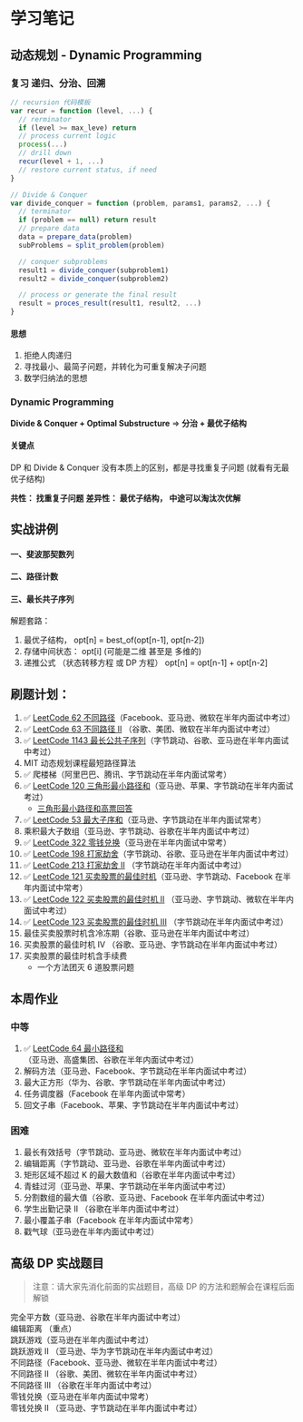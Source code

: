 # 学习笔记

## 动态规划 - Dynamic Programming
### 复习 递归、分治、回溯
```javascript
// recursion 代码模板
var recur = function (level, ...) {
  // rerminator
  if (level >= max_leve) return 
  // process current logic
  process(...)
  // drill down
  recur(level + 1, ...)
  // restore current status, if need
}
```

```javascript 
// Divide & Conquer
var divide_conquer = function (problem, params1, params2, ...) {
  // terminator
  if (problem == null) return result
  // prepare data
  data = prepare_data(problem)
  subProblems = split_problem(problem)

  // conquer subproblems
  result1 = divide_conquer(subproblem1)
  result2 = divide_conquer(subproblem2)

  // process or generate the final result
  result = proces_result(result1, result2, ...)
}
```

#### 思想
1. 拒绝人肉递归
2. 寻找最小、最简子问题，并转化为可重复解决子问题
3. 数学归纳法的思想

### Dynamic Programming
**Divide & Conquer + Optimal Substructure** => **分治 + 最优子结构**

#### 关键点
DP 和 Divide & Conquer 没有本质上的区别，都是寻找重复子问题 (就看有无最优子结构)

**共性： 找重复子问题**
**差异性： 最优子结构， 中途可以淘汰次优解** 

## 实战讲例
#### 一、斐波那契数列
#### 二、路径计数
#### 三、最长共子序列

解题套路：
1. 最优子结构， opt[n] = best_of(opt[n-1], opt[n-2])
2. 存储中间状态： opt[i] (可能是二维 甚至是 多维的)
3. 递推公式 （状态转移方程 或 DP 方程）
    opt[n] = opt[n-1] + opt[n-2]



## 刷题计划：
1. ✅ [LeetCode 62 不同路径](./Day1/README.md#1)（Facebook、亚马逊、微软在半年内面试中考过）
2. ✅ [LeetCode 63 不同路径 II](./Day01/README.md#2) （谷歌、美团、微软在半年内面试中考过）
3. ✅ [LeetCode 1143 最长公共子序列](./Day1/README.md#3)（字节跳动、谷歌、亚马逊在半年内面试中考过）
4. MIT 动态规划课程最短路径算法
5. ✅ 爬楼梯（阿里巴巴、腾讯、字节跳动在半年内面试常考）
6. ✅ [LeetCode 120 三角形最小路径和](./Day2/README.md#1)（亚马逊、苹果、字节跳动在半年内面试考过）
    * [三角形最小路径和高票回答](https://leetcode.com/problems/triangle/discuss/38735/Python-easy-to-understand-solutions-(top-down-bottom-up))
7. ✅ [LeetCode 53 最大子序和](../questions/leetcode.53.md)（亚马逊、字节跳动在半年内面试常考）
8. 乘积最大子数组（亚马逊、字节跳动、谷歌在半年内面试中考过）
9. ✅ [LeetCode 322 零钱兑换](../questions/leetcode.322.md)（亚马逊在半年内面试中常考）
10. ✅ [LeetCode 198 打家劫舍](./Day2/README.md#1)（字节跳动、谷歌、亚马逊在半年内面试中考过）
11. ✅ [LeetCode 213 打家劫舍 II](./Day3/README.md#1) （字节跳动在半年内面试中考过）
12. ✅ [LeetCode 121 买卖股票的最佳时机](./Day3/README.md#2)（亚马逊、字节跳动、Facebook 在半年内面试中常考）
13. ✅ [LeetCode 122 买卖股票的最佳时机 II](./Day5/README.md#1) （亚马逊、字节跳动、微软在半年内面试中考过）
14. ✅ [LeetCode 123 买卖股票的最佳时机 III](./Day5/README.md#2) （字节跳动在半年内面试中考过）
15. 最佳买卖股票时机含冷冻期（谷歌、亚马逊在半年内面试中考过）
16. 买卖股票的最佳时机 IV （谷歌、亚马逊、字节跳动在半年内面试中考过）
17. 买卖股票的最佳时机含手续费
    * 一个方法团灭 6 道股票问题

## 本周作业
### 中等
1. ✅ [LeetCode 64 最小路径和](./Day4/README.md)（亚马逊、高盛集团、谷歌在半年内面试中考过）
2. 解码方法（亚马逊、Facebook、字节跳动在半年内面试中考过）
3. 最大正方形（华为、谷歌、字节跳动在半年内面试中考过）
4. 任务调度器（Facebook 在半年内面试中常考）
5. 回文子串（Facebook、苹果、字节跳动在半年内面试中考过）

### 困难
1. 最长有效括号（字节跳动、亚马逊、微软在半年内面试中考过）
2. 编辑距离（字节跳动、亚马逊、谷歌在半年内面试中考过）
3. 矩形区域不超过 K 的最大数值和（谷歌在半年内面试中考过）
4. 青蛙过河（亚马逊、苹果、字节跳动在半年内面试中考过）
5. 分割数组的最大值（谷歌、亚马逊、Facebook 在半年内面试中考过）
6. 学生出勤记录 II （谷歌在半年内面试中考过）
7. 最小覆盖子串（Facebook 在半年内面试中常考）
8. 戳气球（亚马逊在半年内面试中考过）



## 高级 DP 实战题目
> 注意：请大家先消化前面的实战题目，高级 DP 的方法和题解会在课程后面解锁

完全平方数（亚马逊、谷歌在半年内面试中考过）  
编辑距离 （重点）  
跳跃游戏（亚马逊在半年内面试中考过）  
跳跃游戏 II （亚马逊、华为字节跳动在半年内面试中考过）  
不同路径（Facebook、亚马逊、微软在半年内面试中考过）  
不同路径 II （谷歌、美团、微软在半年内面试中考过）  
不同路径 III （谷歌在半年内面试中考过）  
零钱兑换（亚马逊在半年内面试中常考）  
零钱兑换 II （亚马逊、字节跳动在半年内面试中考过）  
